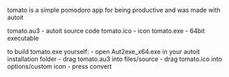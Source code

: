 tomato is a simple pomodoro app for being productive and was made with autoit

tomato.au3 - autoit source code
tomato.ico - icon 
tomato.exe - 64bit executable

to build tomato.exe yourself:
	- open Aut2exe_x64.exe in your autoit installation folder
	- drag tomato.au3 into files/source
	- drag tomato.ico into options/custom icon
	- press convert
